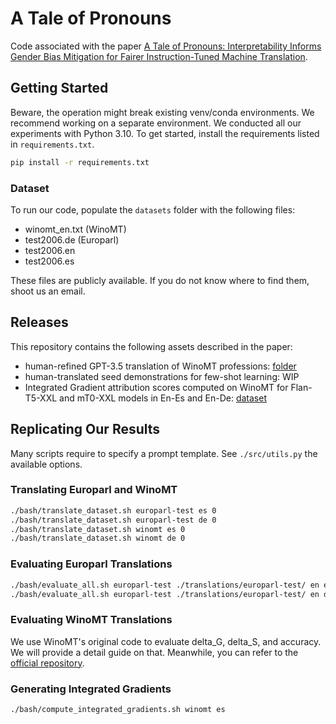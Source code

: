 # A Tale of Pronouns

Code associated with the paper [A Tale of Pronouns: Interpretability Informs Gender Bias Mitigation for Fairer Instruction-Tuned Machine Translation](https://arxiv.org/abs/2310.12127).

## Getting Started

Beware, the operation might break existing venv/conda environments. We recommend working on a separate environment.
We conducted all our experiments with Python 3.10. To get started, install the requirements listed in `requirements.txt`.

```bash
pip install -r requirements.txt
```

### Dataset

To run our code, populate the `datasets` folder with the following files:

- winomt_en.txt (WinoMT)
- test2006.de (Europarl)
- test2006.en
- test2006.es

These files are publicly available. If you do not know where to find them, shoot us an email.

## Releases

This repository contains the following assets described in the paper:

- human-refined GPT-3.5 translation of WinoMT professions: [folder](./translations/professions)
- human-translated seed demonstrations for few-shot learning: WIP
- Integrated Gradient attribution scores computed on WinoMT for Flan-T5-XXL and mT0-XXL models in En-Es and En-De: [dataset](https://huggingface.co/datasets/MilaNLProc/a-tale-of-pronouns)

## Replicating Our Results

Many scripts require to specify a prompt template. See `./src/utils.py` the available options.

### Translating Europarl and WinoMT

```bash
./bash/translate_dataset.sh europarl-test es 0
./bash/translate_dataset.sh europarl-test de 0
./bash/translate_dataset.sh winomt es 0
./bash/translate_dataset.sh winomt de 0
```

### Evaluating Europarl Translations

```bash
./bash/evaluate_all.sh europarl-test ./translations/europarl-test/ en es
./bash/evaluate_all.sh europarl-test ./translations/europarl-test/ en de
```

### Evaluating WinoMT Translations

We use WinoMT's original code to evaluate delta_G, delta_S, and accuracy. We will provide a detail guide on that. Meanwhile, you can refer to the [official repository](https://github.com/gabrielStanovsky/mt_gender).

### Generating Integrated Gradients

```bash
./bash/compute_integrated_gradients.sh winomt es
```
